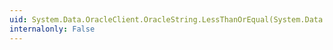 ```yaml
---
uid: System.Data.OracleClient.OracleString.LessThanOrEqual(System.Data.OracleClient.OracleString,System.Data.OracleClient.OracleString)
internalonly: False
---
```

